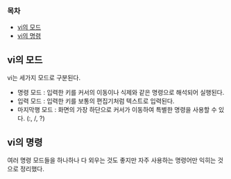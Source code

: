 ### 목차
- [vi의 모드](#vi의-모드)
- [vi의 명령](#vi의-명령)


## vi의 모드
vi는 세가지 모드로 구분된다.
- 명령 모드 : 입력한 키를 커서의 이동이나 식제와 같은 명령으로 해석되어 실행된다.
- 입력 모드 : 입력한 키를 보통의 편집기처럼 텍스트로 입력된다.
- 마지막행 모드 : 화면의 가장 하단으로 커서가 이동하여 특별한 명령을 사용할 수 있다. (:, /, ?)

## vi의 명령
여러 명령 모드들을 하나하나 다 외우는 것도 좋지만 자주 사용하는 명령어만 익히는 것으로 정리했다.